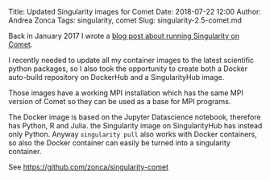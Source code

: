 Title: Updated Singularity images for Comet
Date: 2018-07-22 12:00
Author: Andrea Zonca
Tags: singularity, comet
Slug: singularity-2.5-comet.md

Back in January 2017 I wrote a [blog post about running Singularity on Comet](https://zonca.github.io/2017/01/singularity-hpc-comet.html).

I recently needed to update all my container images to the latest scientific python packages,
so I also took the opportunity to create both a Docker auto-build repository on DockerHub
and a SingularityHub image.

Those images have a working MPI installation which has the same MPI version of Comet so
they can be used as a base for MPI programs.

The Docker image is based on the Jupyter Datascience notebook, therefore has Python, R and Julia.
the Singularity image on SingularityHub has instead only Python.
Anyway `singularity pull` also works with Docker containers, so also the Docker container can easily
be turned into a singularity container.

See <https://github.com/zonca/singularity-comet>
